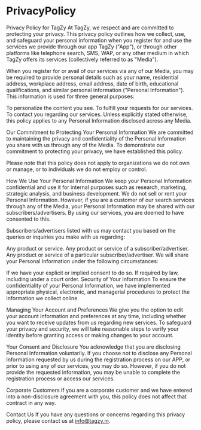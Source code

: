 # PrivacyPolicy

Privacy Policy for TagZy
At TagZy, we respect and are committed to protecting your privacy. This privacy policy outlines how we collect, use, and safeguard your personal information when you register for and use the services we provide through our app TagZy ("App"), or through other platforms like telephone search, SMS, WAP, or any other medium in which TagZy offers its services (collectively referred to as "Media").

When you register for or avail of our services via any of our Media, you may be required to provide personal details such as your name, residential address, workplace address, email address, date of birth, educational qualifications, and similar personal information ("Personal Information"). This information is used for three general purposes:

To personalize the content you see.
To fulfill your requests for our services.
To contact you regarding our services.
Unless explicitly stated otherwise, this policy applies to any Personal Information disclosed across any Media.

Our Commitment to Protecting Your Personal Information
We are committed to maintaining the privacy and confidentiality of the Personal Information you share with us through any of the Media. To demonstrate our commitment to protecting your privacy, we have established this policy.

Please note that this policy does not apply to organizations we do not own or manage, or to individuals we do not employ or control.

How We Use Your Personal Information
We keep your Personal Information confidential and use it for internal purposes such as research, marketing, strategic analysis, and business development. We do not sell or rent your Personal Information. However, if you are a customer of our search services through any of the Media, your Personal Information may be shared with our subscribers/advertisers. By using our services, you are deemed to have consented to this.

Subscribers/advertisers listed with us may contact you based on the queries or inquiries you make with us regarding:

Any product or service.
Any product or service of a subscriber/advertiser.
Any product or service of a particular subscriber/advertiser.
We will share your Personal Information under the following circumstances:

If we have your explicit or implied consent to do so.
If required by law, including under a court order.
Security of Your Information
To ensure the confidentiality of your Personal Information, we have implemented appropriate physical, electronic, and managerial procedures to protect the information we collect online.

Managing Your Account and Preferences
We give you the option to edit your account information and preferences at any time, including whether you want to receive updates from us regarding new services. To safeguard your privacy and security, we will take reasonable steps to verify your identity before granting access or making changes to your account.

Your Consent and Disclosure
You acknowledge that you are disclosing Personal Information voluntarily. If you choose not to disclose any Personal Information requested by us during the registration process on our APP, or prior to using any of our services, you may do so. However, if you do not provide the requested information, you may be unable to complete the registration process or access our services.

Corporate Customers
If you are a corporate customer and we have entered into a non-disclosure agreement with you, this policy does not affect that contract in any way.

Contact Us
If you have any questions or concerns regarding this privacy policy, please contact us at info@tagzy.in.
